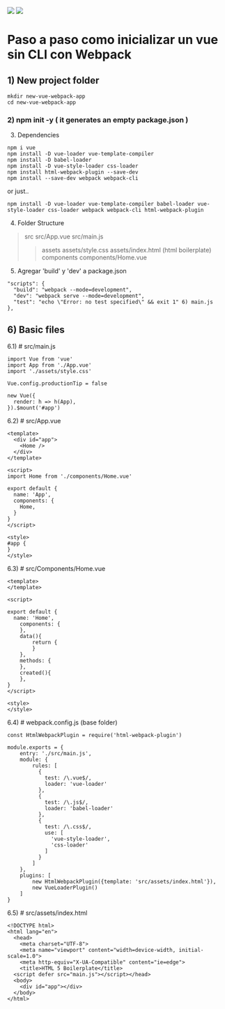 ![](https://img.shields.io/badge/Code-Vue-informational?style=flat&logo=vue.js&logoColor=white&color=2bbc8a)
![](https://img.shields.io/badge/Code-Webpack-informational?style=flat&logo=webpack&logoColor=white&color=8dd6f9)

# Paso a paso como inicializar un vue sin CLI con Webpack

## 1) New project folder 
```
mkdir new-vue-webpack-app
cd new-vue-webpack-app
```

### 2) npm init -y ( it generates an empty package.json )

3) Dependencies 
```
npm i vue 
npm install -D vue-loader vue-template-compiler
npm install -D babel-loader
npm install -D vue-style-loader css-loader
npm install html-webpack-plugin --save-dev
npm install --save-dev webpack webpack-cli 
```
or just..
```
npm install -D vue-loader vue-template-compiler babel-loader vue-style-loader css-loader webpack webpack-cli html-webpack-plugin 
```

4) Folder Structure
>src
 src/App.vue
 src/main.js
>>assets
  assets/style.css
  assets/index.html (html boilerplate)
>>components
  components/Home.vue

5) Agregar 'build' y 'dev' a package.json 
```
"scripts": {                                            
  "build": "webpack --mode=development",                
  "dev": "webpack serve --mode=development",                
  "test": "echo \"Error: no test specified\" && exit 1" 6) main.js
},                                                      
```

## 6) Basic files

6.1) # src/main.js

```
import Vue from 'vue'
import App from './App.vue'
import './assets/style.css'

Vue.config.productionTip = false

new Vue({
  render: h => h(App),
}).$mount('#app')
```

6.2) # src/App.vue

```
<template>
  <div id="app">
    <Home />
  </div>
</template>

<script>
import Home from './components/Home.vue'

export default {
  name: 'App',
  components: {
    Home,
  }
}
</script>

<style>
#app {
}
</style>
```

6.3) # src/Components/Home.vue
```
<template>
</template>

<script>

export default {
  name: 'Home',
	components: {
	},
	data(){
		return {
		}
	},
	methods: {
    },
	created(){
	},
}
</script> 

<style>
</style>
```


6.4) # webpack.config.js (base folder)

```
const HtmlWebpackPlugin = require('html-webpack-plugin')

module.exports = {
	entry: './src/main.js',
	module: {
		rules: [
		  {
			test: /\.vue$/,
			loader: 'vue-loader'
		  },
		  {
			test: /\.js$/,
			loader: 'babel-loader'
		  },
		  {
			test: /\.css$/,
			use: [
			  'vue-style-loader',
			  'css-loader'
			]
		  }
		]
	},
	plugins: [
		new HtmlWebpackPlugin({template: 'src/assets/index.html'}),
		new VueLoaderPlugin()
	]
}
```

6.5) # src/assets/index.html

```
<!DOCTYPE html>
<html lang="en">
  <head>
    <meta charset="UTF-8">
    <meta name="viewport" content="width=device-width, initial-scale=1.0">
    <meta http-equiv="X-UA-Compatible" content="ie=edge">
    <title>HTML 5 Boilerplate</title>
  <script defer src="main.js"></script></head>
  <body>
	<div id="app"></div>
  </body>
</html>
